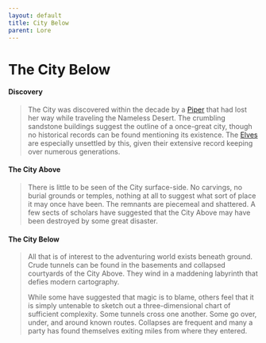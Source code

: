 ```yaml
---
layout: default
title: City Below
parent: Lore
---
```


# The City Below

#### Discovery

> The City was discovered within the decade by a [Piper](../character_creation/background/piper) that had lost her way while traveling the Nameless Desert. The crumbling sandstone buildings suggest the outline of a once-great city, though no historical records can be found mentioning its existence. The [Elves](../character_creation/race/elf) are especially unsettled by this, given their extensive record keeping over numerous generations.

#### The City Above

> There is little to be seen of the City surface-side. No carvings, no burial grounds or temples, nothing at all to suggest what sort of place it may once have been. The remnants are piecemeal and shattered. A few sects of scholars have suggested that the City Above may have been destroyed by some great disaster.

#### The City Below

> All that is of interest to the adventuring world exists beneath ground. Crude tunnels can be found in the basements and collapsed courtyards of the City Above. They wind in a maddening labyrinth that defies modern cartography.
> 
> While some have suggested that magic is to blame, others feel that it is simply untenable to sketch out a three-dimensional chart of sufficient complexity. Some tunnels cross one another. Some go over, under, and around known routes. Collapses are frequent and many a party has found themselves exiting miles from where they entered.